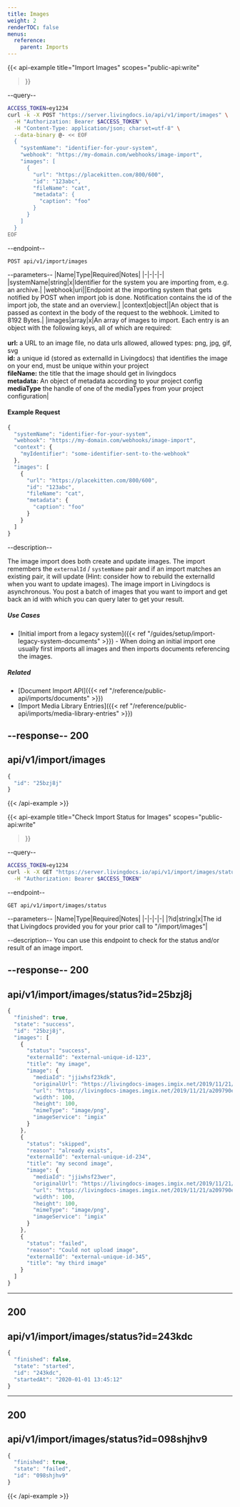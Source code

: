 ```yaml
---
title: Images
weight: 2
renderTOC: false
menus:
  reference:
    parent: Imports
---
```


{{< api-example
  title="Import Images"
  scopes="public-api:write"
>}}

--query--

```bash
ACCESS_TOKEN=ey1234
curl -k -X POST "https://server.livingdocs.io/api/v1/import/images" \
  -H "Authorization: Bearer $ACCESS_TOKEN" \
  -H "Content-Type: application/json; charset=utf-8" \
  --data-binary @- << EOF
  {
    "systemName": "identifier-for-your-system",
    "webhook": "https://my-domain.com/webhooks/image-import",
    "images": [
      {
        "url": "https://placekitten.com/800/600",
        "id": "123abc",
        "fileName": "cat",
        "metadata": {
          "caption": "foo"
        }
      }
    ]
  }
EOF
```

--endpoint--
```
POST api/v1/import/images
```

--parameters--
|Name|Type|Required|Notes|
|-|-|-|-|
|systemName|string|x|Identifier for the system you are importing from, e.g. an archive.|
|webhook|uri||Endpoint at the importing system that gets notified by POST when import job is done. Notification contains the id of the import job, the state and an overview.|
|context|object||An object that is passed as context in the body of the request to the webhook. Limited to 8192 Bytes.|
|images|array|x|An array of images to import. Each entry is an object with the following keys, all of which are required:<br><br>**url:** a URL to an image file, no data urls allowed, allowed types: png, jpg, gif, svg<br>**id:** a unique id (stored as externalId in Livingdocs) that identifies the image on your end, must be unique within your project<br>**fileName:** the title that the image should get in livingdocs<br>**metadata:** An object of metadata according to your project config<br>**mediaType** the handle of one of the mediaTypes from your project configuration|

#### Example Request
```js
{
  "systemName": "identifier-for-your-system",
  "webhook": "https://my-domain.com/webhooks/image-import",
  "context": {
    "myIdentifier": "some-identifier-sent-to-the-webhook"
  },
  "images": [
    {
      "url": "https://placekitten.com/800/600",
      "id": "123abc",
      "fileName": "cat",
      "metadata": {
        "caption": "foo"
      }
    }
  ]
}
```

--description--

The image import does both create and update images. The import remembers the `externalId` / `systemName` pair and if an import matches an existing pair, it will update (Hint: consider how to rebuild the externalId when you want to update images). The image import in Livingdocs is asynchronous. You post a batch of images that you want to import and get back an id with which you can query later to get your result.

##### Use Cases

- [Initial import from a legacy system]({{< ref "/guides/setup/import-legacy-system-documents" >}}) - When doing an initial import one usually first imports all images and then imports documents referencing the images.

##### Related

- [Document Import API]({{< ref "/reference/public-api/imports/documents" >}})
- [Import Media Library Entries]({{< ref "/reference/public-api/imports/media-library-entries" >}})

--response--
200
---
api/v1/import/images
---
```js
{
  "id": "25bzj8j"
}
```


{{< /api-example >}}

{{< api-example
  title="Check Import Status for Images"
  scopes="public-api:write"
>}}

--query--

```bash
ACCESS_TOKEN=ey1234
curl -k -X GET "https://server.livingdocs.io/api/v1/import/images/status" \
  -H "Authorization: Bearer $ACCESS_TOKEN"
```

--endpoint--
```
GET api/v1/import/images/status
```

--parameters--
|Name|Type|Required|Notes|
|-|-|-|-|
|?id|string|x|The id that Livingdocs provided you for your prior call to "/import/images"|

--description--
You can use this endpoint to check for the status and/or result of an image import.

--response--
200
---
api/v1/import/images/status?id=25bzj8j
---
```js
{
  "finished": true,
  "state": "success",
  "id": "25bzj8j",
  "images": [
    {
      "status": "success",
      "externalId": "external-unique-id-123",
      "title": "my image",
      "image": {
        "mediaId": "jjiwhsf23kdk",
        "originalUrl": "https://livingdocs-images.imgix.net/2019/11/21/a209790e-1549-46d9-b3c7-cefe28c7ea99.jpeg",
        "url": "https://livingdocs-images.imgix.net/2019/11/21/a209790e-1549-46d9-b3c7-cefe28c7ea99.jpeg?auto=format",
        "width": 100,
        "height": 100,
        "mimeType": "image/png",
        "imageService": "imgix"
      }
    },
    {
      "status": "skipped",
      "reason": "already exists",
      "externalId": "external-unique-id-234",
      "title": "my second image",
      "image": {
        "mediaId": "jjiwhsf23wer",
        "originalUrl": "https://livingdocs-images.imgix.net/2019/11/21/a209790e-1549-46d9-b3c7-cefe28c7ea99.jpeg?auto=format",
        "url": "https://livingdocs-images.imgix.net/2019/11/21/a209790e-1549-46d9-b3c7-cefe28c7ea99.jpeg?auto=format",
        "width": 100,
        "height": 100,
        "mimeType": "image/png",
        "imageService": "imgix"
      }
    },
    {
      "status": "failed",
      "reason": "Could not upload image",
      "externalId": "external-unique-id-345",
      "title": "my third image"
    }
  ]
}
```
-----
200
---
api/v1/import/images/status?id=243kdc
---
```js
{
  "finished": false,
  "state": "started",
  "id": "243kdc",
  "startedAt": "2020-01-01 13:45:12"
}
```
-----
200
---
api/v1/import/images/status?id=098shjhv9
---
```js
{
  "finished": true,
  "state": "failed",
  "id": "098shjhv9"
}
```

{{< /api-example >}}
